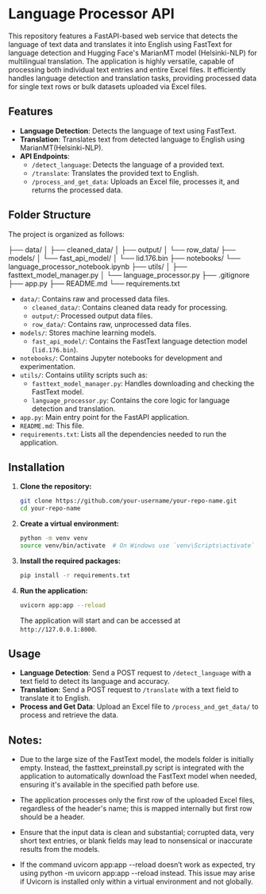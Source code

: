 # Language Processor API

This repository features a FastAPI-based web service that detects the language of text data and translates it into English using FastText for language detection and Hugging Face's MarianMT model (Helsinki-NLP) for multilingual translation. The application is highly versatile, capable of processing both individual text entries and entire Excel files. It efficiently handles language detection and translation tasks, providing processed data for single text rows or bulk datasets uploaded via Excel files.

## Features

- **Language Detection**: Detects the language of text using FastText.
- **Translation**: Translates text from detected language to English using MarianMT(Helsinki-NLP).
- **API Endpoints**:
  - `/detect_language`: Detects the language of a provided text.
  - `/translate`: Translates the provided text to English.
  - `/process_and_get_data`: Uploads an Excel file, processes it, and returns the processed data.

## Folder Structure

The project is organized as follows:

├── data/
│ ├── cleaned_data/
│ ├── output/
│ └── row_data/
├── models/
│ └── fast_api_model/
│ └── lid.176.bin
├── notebooks/
  └── language_processor_notebook.ipynb
├── utils/
│ ├── fasttext_model_manager.py
│ └── language_processor.py
├── .gitignore
├── app.py
├── README.md
└── requirements.txt

- `data/`: Contains raw and processed data files.
  - `cleaned_data/`: Contains cleaned data ready for processing.
  - `output/`: Processed output data files.
  - `row_data/`: Contains raw, unprocessed data files.
- `models/`: Stores machine learning models.
  - `fast_api_model/`: Contains the FastText language detection model (`lid.176.bin`).
- `notebooks/`: Contains Jupyter notebooks for development and experimentation.
- `utils/`: Contains utility scripts such as:
  - `fasttext_model_manager.py`: Handles downloading and checking the FastText model.
  - `language_processor.py`: Contains the core logic for language detection and translation.
- `app.py`: Main entry point for the FastAPI application.
- `README.md`: This file.
- `requirements.txt`: Lists all the dependencies needed to run the application.

## Installation

1. **Clone the repository:**

    ```bash
    git clone https://github.com/your-username/your-repo-name.git
    cd your-repo-name
    ```

2. **Create a virtual environment:**

    ```bash
    python -m venv venv
    source venv/bin/activate  # On Windows use `venv\Scripts\activate`
    ```

3. **Install the required packages:**

    ```bash
    pip install -r requirements.txt
    ```

4. **Run the application:**

    ```bash
    uvicorn app:app --reload
    ```
    The application will start and can be accessed at `http://127.0.0.1:8000`.

## Usage

- **Language Detection**: Send a POST request to `/detect_language` with a text field to detect its language and accuracy.
- **Translation**: Send a POST request to `/translate` with a text field to translate it to English.
- **Process and Get Data**: Upload an Excel file to `/process_and_get_data/` to process and retrieve the data.


## Notes:

  - Due to the large size of the FastText model, the models folder is initially empty. Instead, the fasttext_preinstall.py script is integrated with the application to automatically download the FastText model when needed, ensuring it's available in the specified path before use.
  
  - The application processes only the first row of the uploaded Excel files, regardless of the header's name; this is mapped internally but first row should be a header.

  - Ensure that the input data is clean and substantial; corrupted data, very short text entries, or blank fields may lead to nonsensical or inaccurate results from the models.

  - If the command uvicorn app:app --reload doesn’t work as expected, try using python -m uvicorn app:app --reload instead. This issue may arise if Uvicorn is installed only within a virtual environment and not globally.
